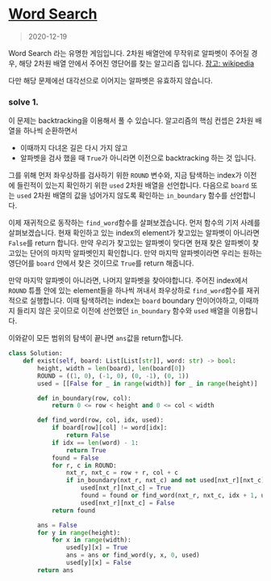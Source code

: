 # [Word Search](https://leetcode.com/explore/interview/card/top-interview-questions-medium/109/backtracking/797/)

> 2020-12-19

Word Search 라는 유명한 게임입니다. 2차원 배열안에 무작위로 알파벳이 주어질 경우, 해당 2차원 배열 안에서 주어진 영단어를 찾는 알고리즘 입니다.
[참고: wikipedia](https://en.wikipedia.org/wiki/Word_search)

다만 해당 문제에선 대각선으로 이어지는 알파벳은 유효하지 않습니다.

### solve 1.
이 문제는 backtracking을 이용해서 풀 수 있습니다. 알고리즘의 핵심 컨셉은 2차원 배열을 하나씩 순환하면서 
- 이때까지 다녀온 길은 다시 가지 않고
- 알파벳을 검사 했을 때 `True`가 아니라면 이전으로 backtracking 하는 것 입니다.

그를 위해 먼저 좌우상하를 검사하기 위한 `ROUND` 변수와, 지금 탐색하는 index가 이전에 들린적이 있는지 확인하기 위한 `used` 2차원 배열을 선언합니다.
다음으로 `board` 또는 `used` 2차원 배열의 값을 넘어가지 않도록 확인하는 `in_boundary` 함수를 선언합니다.

이제 재귀적으로 동작하는 `find_word`함수를 살펴보겠습니다.
먼저 함수의 기저 사례를 살펴보겠습니다. 현재 확인하고 있는 index의 element가 찾고있는 알파벳이 아니라면 `False`를 return 합니다.
만약 우리가 찾고있는 알파벳이 맞다면 현재 찾은 알파벳이 찾고있는 단어의 마지막 알파벳인지 확인합니다. 만약 마지막 알파벳이라면 우리는 원하는 영단어를 `board` 안에서 찾은 것이므로 `True`를 return 해줍니다.

만약 마지막 알파벳이 아니라면, 나머지 알파벳을 찾아야합니다.
주어진 index에서 `ROUND` 튜플 안에 있는 element들을 하나씩 꺼내서 좌우상하로 `find_word`함수를 재귀적으로 실행합니다.
이때 탐색하려는 index는 `board` boundary 안이어야하고, 이때까지 들리지 않은 곳이므로
이전에 선언했던 `in_boundary` 함수와 `used` 배열을 이용합니다.

이와같이 모든 범위의 탐색이 끝나면 `ans`값을 return합니다.

```python
class Solution:
    def exist(self, board: List[List[str]], word: str) -> bool:
        height, width = len(board), len(board[0])
        ROUND = ((1, 0), (-1, 0), (0, -1), (0, 1))
        used = [[False for _ in range(width)] for _ in range(height)]

        def in_boundary(row, col):
            return 0 <= row < height and 0 <= col < width

        def find_word(row, col, idx, used):
            if board[row][col] != word[idx]:
                return False
            if idx == len(word) - 1:
                return True
            found = False
            for r, c in ROUND:
                nxt_r, nxt_c = row + r, col + c
                if in_boundary(nxt_r, nxt_c) and not used[nxt_r][nxt_c]:
                    used[nxt_r][nxt_c] = True
                    found = found or find_word(nxt_r, nxt_c, idx + 1, used)
                    used[nxt_r][nxt_c] = False
            return found

        ans = False
        for y in range(height):
            for x in range(width):
                used[y][x] = True
                ans = ans or find_word(y, x, 0, used)
                used[y][x] = False
        return ans
```